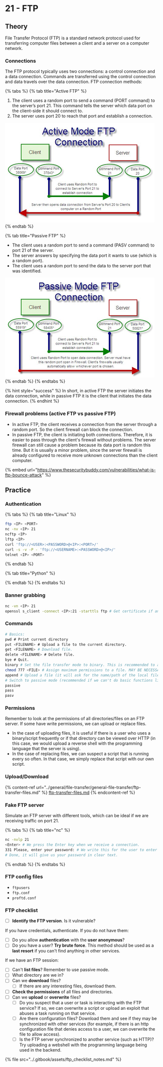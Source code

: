 # 21 - FTP

## Theory

File Transfer Protocol (FTP) is a standard network protocol used for transferring computer files between a client and a server on a computer network.

### Connections

The FTP protocol typically uses two connections: a control connection and a data connection. Commands are transferred using the control connection and data travels over the data connection. FTP connection methods:

{% tabs %}
{% tab title="Active FTP" %}
1. The client uses a random port to send a command (PORT command) to the server’s port 21. This command tells the server which data port on the client-side it should connect to.
2. The server uses port 20 to reach that port and establish a connection.

![](../.gitbook/assets/active-ftp.jpg)
{% endtab %}

{% tab title="Passive FTP" %}
* The client uses a random port to send a command (PASV command) to port 21 of the server.
* The server answers by specifying the data port it wants to use (which is a random port).
* The client uses a random port to send the data to the server port that was identified.

![](../.gitbook/assets/passive-ftp.jpg)
{% endtab %}
{% endtabs %}

{% hint style="success" %}
In short, in active FTP the server initiates the data connection, while in passive FTP it is the client that initiates the data connection.
{% endhint %}

### Firewall problems (active FTP vs passive FTP)

* In active FTP, the client receives a connection from the server through a random port. So the client firewall can block the connection.
* In passive FTP, the client is initiating both connections. Therefore, it is easier to pass through the client's firewall without problems. The server firewall can still cause a problem because its data port is random this time. But it is usually a minor problem, since the server firewall is already configured to receive more unknown connections than the client computer.

{% embed url="https://www.thesecuritybuddy.com/vulnerabilities/what-is-ftp-bounce-attack" %}

## Practice

### Authentication

{% tabs %}
{% tab title="Linux" %}
```bash
ftp <IP> <PORT>
nc -nv <IP> 21
ncftp <IP>
lftp <IP>
curl 'ftp://<USER>:<PASSWORD>@<IP>:<PORT>/'
curl -s -v -P - 'ftp://<USERNAME>:<PASSWORD>@<IP>/'
telnet <IP> <PORT>
```
{% endtab %}

{% tab title="Python" %}

{% endtab %}
{% endtabs %}

### Banner grabbing

```bash
nc -vn <IP> 21
openssl s_client -connect <IP>:21 -starttls ftp # Get certificate if any
```

### Commands

```bash
# Basics:
pwd # Print current directory
put <FILENAME> # Upload a file to the current directory.
get <FILENAME> # Download file.
delete <FILENAME> # Delete file.
bye # Quit.
binary # Set the file transfer mode to binary. This is recommended to avoid errors when downloading or transferring files. By default we are in ASCII.
chmod 777 <FILE> # Assign maximum permissions to a file. MAY BE NECESSARY WHEN UPLOADING A FILE TO RUN IT.
append # Upload a file (it will ask for the name/path of the local file and then the new name of the remote file, i.e. on the server)
# Switch to passive mode (recommended if we can't do basic functions like ls):
passive
pass
pasv
```

### Permissions

Remember to look at the permissions of all directories/files on an FTP server. If some have write permissions, we can upload or replace files.

* In the case of uploading files, it is useful if there is a user who uses a binary/script frequently or if that directory can be viewed over HTTP (in this case, we would upload a reverse shell with the programming language that the server is using).
* In the case of replacing files, we can suspect a script that is running every so often. In that case, we simply replace that script with our own script.

### Upload/Download

{% content-ref url="../general/file-transfer/general-file-transfer/ftp-transfer-files.md" %}
[ftp-transfer-files.md](../general/file-transfer/general-file-transfer/ftp-transfer-files.md)
{% endcontent-ref %}

### Fake FTP server

Simulate an FTP server with different tools, which can be ideal if we are receiving traffic on port 21.

{% tabs %}
{% tab title="nc" %}
```bash
nc -nvlp 21
<Enter> # We press the Enter key when we receive a connection.
331 Please, enter your password: # We write this for the user to enter his password (https://en.wikipedia.org/wiki/List_of_FTP_server_return_codes)
# Done, it will give us your password in clear text.
```
{% endtab %}
{% endtabs %}

### FTP config files

* `ftpusers`
* `ftp.conf`
* `proftd.conf`

### FTP checklist

* [ ] **Identify the FTP version**. Is it vulnerable?

If you have credentials, authenticate. If you do not have them:

* [ ] Do you allow **authentication** with the **user anonymous**?
* [ ] Do you have a user? **Try brute force**. This method should be used as a **last resort** if you can't find anything in other services.

If we have an FTP session:

* [ ] Can't **list files**? Remember to use passive mode.
* [ ] What directory are we in?
* [ ] Can we **download** files?
  * [ ] If there are any interesting files, download them.
* [ ] **Check the permissions** of all files and directories.
* [ ] Can we **upload** or **overwrite** files?
  * [ ] Do you suspect that a user or task is interacting with the FTP service? If so, we can overwrite a script or upload an exploit that abuses a task running on that service.
  * [ ] Are there configuration files? Download them and see if they may be synchronized with other services (for example, if there is an http configuration file that denies access to a user, we can overwrite the file to allow access).
  * [ ] Is the FTP server synchronized to another service (such as HTTP)? Try uploading a webshell with the programming language being used in the backend.

{% file src="../.gitbook/assets/ftp_checklist_notes.md" %}
